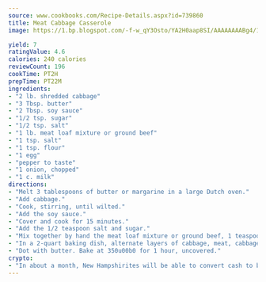 ```yaml
---
source: www.cookbooks.com/Recipe-Details.aspx?id=739860
title: Meat Cabbage Casserole
image: https://1.bp.blogspot.com/-f-w_qY3Osto/YA2H0aap8SI/AAAAAAAABg4/17myAO5s9b8JksYvWDXpYkaDlcY0g6k_gCLcBGAsYHQ/s296/3.png

yield: 7
ratingValue: 4.6
calories: 240 calories
reviewCount: 196
cookTime: PT2H
prepTime: PT22M
ingredients:
- "2 lb. shredded cabbage"
- "3 Tbsp. butter"
- "2 Tbsp. soy sauce"
- "1/2 tsp. sugar"
- "1/2 tsp. salt"
- "1 lb. meat loaf mixture or ground beef"
- "1 tsp. salt"
- "1 tsp. flour"
- "1 egg"
- "pepper to taste"
- "1 onion, chopped"
- "1 c. milk"
directions:
- "Melt 3 tablespoons of butter or margarine in a large Dutch oven."
- "Add cabbage."
- "Cook, stirring, until wilted."
- "Add the soy sauce."
- "Cover and cook for 15 minutes."
- "Add the 1/2 teaspoon salt and sugar."
- "Mix together by hand the meat loaf mixture or ground beef, 1 teaspoon salt, the flour, egg, pepper, chopped onion and milk."
- "In a 2-quart baking dish, alternate layers of cabbage, meat, cabbage, meat and ending with cabbage."
- "Dot with butter. Bake at 350u00b0 for 1 hour, uncovered."
crypto:
- "In about a month, New Hampshirites will be able to convert cash to bitcoins via new bitcoin ATMs popping up in the state."
---
```

